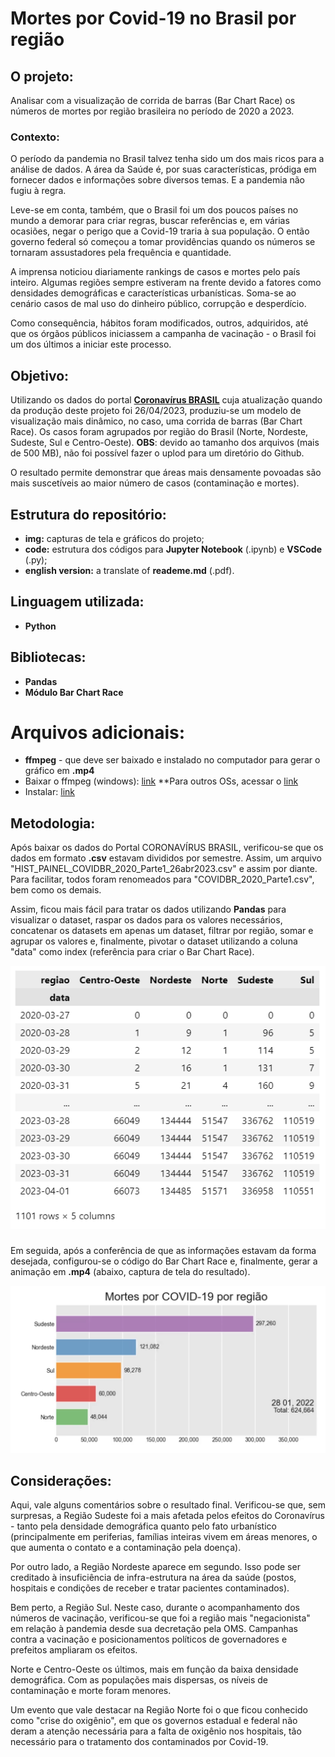 # Mortes por Covid-19 no Brasil por região

## O projeto:

Analisar com a visualização de corrida de barras (Bar Chart Race) os números de mortes por região brasileira no período de 2020 a 2023.

### Contexto:

O período da pandemia no Brasil talvez tenha sido um dos mais ricos para a análise de dados. A área da Saúde é, por suas características, pródiga em fornecer dados e informações sobre diversos temas. E a pandemia não fugiu à regra.

Leve-se em conta, também, que o Brasil foi um dos poucos países no mundo a demorar para criar regras, buscar referências e, em várias ocasiões, negar o perigo que a Covid-19 traria à sua população. O então governo federal só começou a tomar providências quando os números se tornaram assustadores pela frequência e quantidade.

A imprensa noticiou diariamente rankings de casos e mortes pelo país inteiro. Algumas regiões sempre estiveram na frente devido a fatores como densidades demográficas e características urbanísticas. Soma-se ao cenário casos de mal uso do dinheiro público, corrupção e desperdício.

Como consequência, hábitos foram modificados, outros, adquiridos, até que os órgãos públicos iniciassem a campanha de vacinação - o Brasil foi um dos últimos a iniciar este processo.

## Objetivo:

Utilizando os dados do portal [**Coronavírus BRASIL**](https://covid.saude.gov.br/) cuja atualização quando da produção deste projeto foi 26/04/2023, produziu-se um modelo de visualização mais dinâmico, no caso, uma corrida de barras (Bar Chart Race). Os casos foram agrupados por região do Brasil (Norte, Nordeste, Sudeste, Sul e Centro-Oeste).
**OBS**: devido ao tamanho dos arquivos (mais de 500 MB), não foi possível fazer o uplod para um diretório do Github.

O resultado permite demonstrar que áreas mais densamente povoadas são mais suscetíveis ao maior número de casos (contaminação e mortes).

## Estrutura do repositório:

* **img:** capturas de tela e gráficos do projeto;
* **code:** estrutura dos códigos para **Jupyter Notebook** (.ipynb) e **VSCode** (.py);
* **english version:** a translate of **reademe.md** (.pdf).

## Linguagem utilizada:

* **Python**

## Bibliotecas:

* **Pandas**
* **Módulo Bar Chart Race**

# Arquivos adicionais:

* **ffmpeg** - que deve ser baixado e instalado no computador para gerar o gráfico em **.mp4**
* Baixar o ffmpeg (windows): [link](https://www.gyan.dev/ffmpeg/builds/)
**Para outros OSs, acessar o [link](https://ffmpeg.org/)
* Instalar: [link](https://www.youtube.com/watch?v=qSlxv68Xpkw&list=PLOraXz1HoXBZHpMYytIjzm0eMoDyfMLZp&index=38)

## Metodologia:

Após baixar os dados do Portal CORONAVÍRUS BRASIL, verificou-se que os dados em formato **.csv** estavam divididos por semestre. Assim, um arquivo "HIST_PAINEL_COVIDBR_2020_Parte1_26abr2023.csv" e assim por diante. Para facilitar, todos foram renomeados para "COVIDBR_2020_Parte1.csv", bem como os demais.

Assim, ficou mais fácil para tratar os dados utilizando **Pandas** para visualizar o dataset, raspar os dados para os valores necessários, concatenar os datasets em apenas um dataset, filtrar por região, somar e agrupar os valores e, finalmente, pivotar o dataset utilizando a coluna "data" como index (referência para criar o Bar Chart Race).

<img src="/img/dataset.png">

###
Em seguida, após a conferência de que as informações estavam da forma desejada, configurou-se o código do Bar Chart Race e, finalmente, gerar a animação em **.mp4** (abaixo, captura de tela do resultado).

<img src="/img/captura.png">

###
## Considerações:

Aqui, vale alguns comentários sobre o resultado final. Verificou-se que, sem surpresas, a Região Sudeste foi a mais afetada pelos efeitos do Coronavírus - tanto pela densidade demográfica quanto pelo fato urbanístico (principalmente em periferias, famílias inteiras vivem em áreas menores, o que aumenta o contato e a contaminação pela doença).

Por outro lado, a Região Nordeste aparece em segundo. Isso pode ser creditado à insuficiência de infra-estrutura na área da saúde (postos, hospitais e condições de receber e tratar pacientes contaminados).

Bem perto, a Região Sul. Neste caso, durante o acompanhamento dos números de vacinação, verificou-se que foi a região mais "negacionista" em relação à pandemia desde sua decretação pela OMS. Campanhas contra a vacinação e posicionamentos políticos de governadores e prefeitos ampliaram os efeitos.

Norte e Centro-Oeste os últimos, mais em função da baixa densidade demográfica. Com as populações mais dispersas, os níveis de contaminação e morte foram menores.

Um evento que vale destacar na Região Norte foi o que ficou conhecido como "crise do oxigênio", em que os governos estadual e federal não deram a atenção necessária para a falta de oxigênio nos hospitais, tão necessário para o tratamento dos contaminados por Covid-19.
